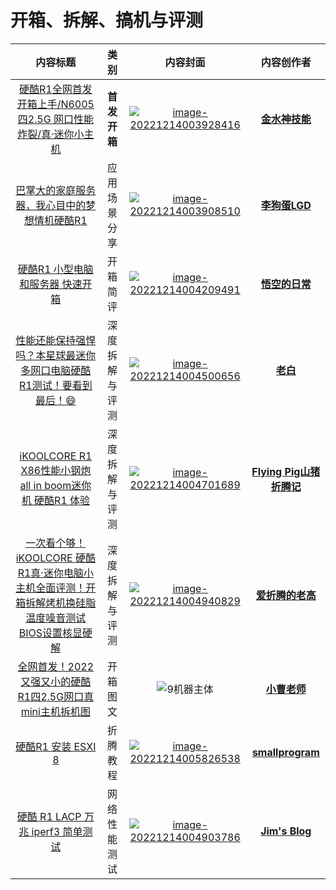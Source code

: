 # 开箱、拆解、搞机与评测

|                           内容标题                           |      类别      |                           内容封面                           |                          内容创作者                          |
| :----------------------------------------------------------: | :------------: | :----------------------------------------------------------: | :----------------------------------------------------------: |
| [硬酷R1全网首发开箱上手/N6005四2.5G 网口性能炸裂/真·迷你小主机](https://www.youtube.com/watch?v=6CCc4zIAORo) |  **首发开箱**  | [![image-20221214003928416](E:\GithubRepositories\ikoolcore\docs\guidance\reviews0\image-20221214003928416.png)](https://www.youtube.com/watch?v=6CCc4zIAORo) | **[金水神技能](https://www.youtube.com/watch?v=6CCc4zIAORo)** |
| [巴掌大的家庭服务器，我心目中的梦想情机硬酷R1](https://www.youtube.com/watch?v=IoxWN77SgBM) |  应用场景分享  | [![image-20221214003908510](E:\GithubRepositories\ikoolcore\docs\guidance\reviews0\image-20221214003908510.png)](https://www.youtube.com/watch?v=IoxWN77SgBM) | **[李狗蛋LGD](https://www.youtube.com/watch?v=IoxWN77SgBM)** |
| [硬酷R1 小型电脑和服务器 快速开箱](https://www.douyin.com/video/7175378350398016825) |    开箱简评    | [![image-20221214004209491](E:\GithubRepositories\ikoolcore\docs\guidance\reviews0\image-20221214004209491.png)](https://www.douyin.com/video/7175378350398016825) | **[悟空的日常](https://www.douyin.com/user/MS4wLjABAAAAte1MKVdw9wFvosRL1m6jRA-zvV1PAQLR6zOnuK03h28?relation=0&vid=7175378350398016825)** |
| [性能还能保持强悍吗？本星球最迷你多网口电脑硬酷R1测试！要看到最后！😄](https://www.youtube.com/watch?v=q8BAPUCaYls) | 深度拆解与评测 | [![image-20221214004500656](E:\GithubRepositories\ikoolcore\docs\guidance\reviews0\image-20221214004500656.png)](https://www.youtube.com/watch?v=q8BAPUCaYls) |        **[老白](https://space.bilibili.com/8767050)**        |
| [iKOOLCORE R1 X86性能小钢炮 all in boom迷你机 硬酷R1 体验](https://www.youtube.com/watch?v=W3kQOvnF4eM) | 深度拆解与评测 | [![image-20221214004701689](E:\GithubRepositories\ikoolcore\docs\guidance\reviews0\image-20221214004701689.png)](https://www.youtube.com/watch?v=W3kQOvnF4eM) | **[Flying Pig山猪折腾记](https://www.youtube.com/watch?v=W3kQOvnF4eM)** |
| [一次看个够！iKOOLCORE 硬酷R1真·迷你电脑小主机全面评测！开箱拆解烤机换硅脂温度噪音测试BIOS设置核显硬解](https://www.youtube.com/watch?v=Uza8C2AHPzU) | 深度拆解与评测 | [![image-20221214004940829](E:\GithubRepositories\ikoolcore\docs\guidance\reviews0\image-20221214004940829.png)](https://www.youtube.com/watch?v=Uza8C2AHPzU) | **[爱折腾的老高](https://www.youtube.com/watch?v=Uza8C2AHPzU)** |
| [全网首发！2022又强又小的硬酷R1四2.5G网口真mini主机拆机图](https://post.smzdm.com/p/a7ndo0m9/) |    开箱图文    | ![9机器主体](E:\GithubRepositories\ikoolcore\docs\guidance\reviews0\v2-2e293fb8aaebf89c6be05349fb3f3094_1440w.jpg) |      **[小曹老师](https://post.smzdm.com/p/a7ndo0m9/)**      |
| [硬酷R1 安装 ESXI 8](https://github.com/smallprogram/OpenWrtAction/blob/main/docs/R1_ESXI8.md) |    折腾教程    | [![image-20221214005826538](E:\GithubRepositories\ikoolcore\docs\guidance\reviews0\image-20221214005826538-1671013302005-13.png)](https://github.com/smallprogram/OpenWrtAction/blob/main/docs/R1_ESXI8.md) | **[smallprogram](https://github.com/smallprogram/OpenWrtAction/blob/main/docs/R1_ESXI8.md)** |
| [硬酷 R1 LACP 万兆 iperf3 简单测试](https://blog.jim.plus/blog/post/jim/r1-10g-bond-nic-iperf3) |  网络性能测试  | [![image-20221214004903786](E:\GithubRepositories\ikoolcore\docs\guidance\reviews0\image-20221214004903786.png)](https://blog.jim.plus/blog/post/jim/r1-10g-bond-nic-iperf3) | **[Jim's Blog](https://blog.jim.plus/blog/post/jim/r1-10g-bond-nic-iperf3)** |

